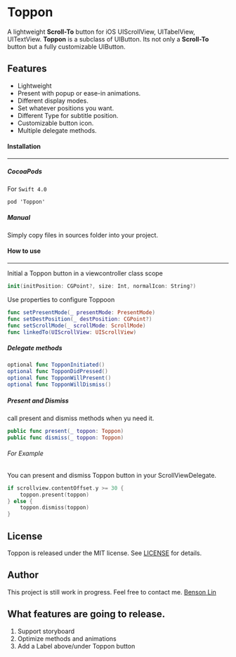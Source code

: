 # Toppon

A lightweight **Scroll-To** button for iOS UIScrollView, UITabelView, UITextView. **Toppon** is a subclass of UIButton. Its not only a **Scroll-To** button but a fully customizable UIButton.


 
## Features
* Lightweight
* Present with popup or ease-in animations.
* Different display modes.
* Set whatever positions you want.
* Different Type for subtitle position.
* Customizable button icon.
* Multiple delegate methods.



#### Installation
---

##### CocoaPods 
For `Swift 4.0`
```
pod 'Toppon'
```


##### Manual 
Simply copy files in sources folder into your project.



#### How to use
---

Initial a Toppon button in a viewcontroller class scope

```swift
init(initPosition: CGPoint?, size: Int, normalIcon: String?)
```
Use properties to configure Toppoon

```swift
func setPresentMode(_ presentMode: PresentMode)
func setDestPosition(_ destPosition: CGPoint?)
func setScrollMode(_ scrollMode: ScrollMode)
func linkedTo(UIScrollView: UIScrollView)
```

##### Delegate methods

```swift
optional func TopponInitiated()
optional func TopponDidPressed()
optional func TopponWillPresent()
optional func TopponWillDismiss()
```



##### Present and Dismiss
call present and dismiss methods when yu need it.
```swift
public func present(_ toppon: Toppon)
public func dismiss(_ toppon: Toppon)
```
###### For Example
You can present and dismiss Toppon button in your ScrollViewDelegate.

```swift
if scrollview.contentOffset.y >= 30 {
    toppon.present(toppon)
} else {
    toppon.dismiss(toppon)
}
```

## License
Toppon is released under the MIT license.
See [LICENSE](./LICENSE) for details.



## Author
This project is still work in progress.
Feel free to contact me.
[Benson Lin](https://www.facebook.com/profile.php?id=100000238070025)



## What features are going to release.
1) Support storyboard
2) Optimize methods and animations
3) Add a Label above/under Toppon button
